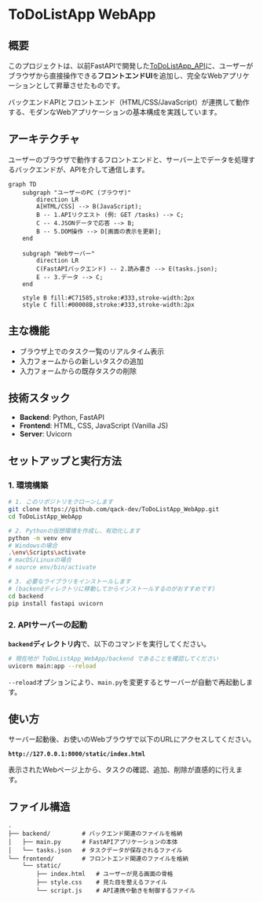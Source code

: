 
# ToDoListApp WebApp

## 概要

このプロジェクトは、以前FastAPIで開発した[ToDoListApp_API](https://github.com/qack-dev/ToDoListApp_API)に、ユーザーがブラウザから直接操作できる**フロントエンドUI**を追加し、完全なWebアプリケーションとして昇華させたものです。

バックエンドAPIとフロントエンド（HTML/CSS/JavaScript）が連携して動作する、モダンなWebアプリケーションの基本構成を実践しています。

## アーキテクチャ

ユーザーのブラウザで動作するフロントエンドと、サーバー上でデータを処理するバックエンドが、APIを介して通信します。

```mermaid
graph TD
    subgraph "ユーザーのPC (ブラウザ)"
        direction LR
        A[HTML/CSS] --> B(JavaScript);
        B -- 1.APIリクエスト (例: GET /tasks) --> C;
        C -- 4.JSONデータで応答 --> B;
        B -- 5.DOM操作 --> D[画面の表示を更新];
    end

    subgraph "Webサーバー"
        direction LR
        C(FastAPIバックエンド) -- 2.読み書き --> E(tasks.json);
        E -- 3.データ --> C;
    end

    style B fill:#C71585,stroke:#333,stroke-width:2px
    style C fill:#00008B,stroke:#333,stroke-width:2px
```

## 主な機能

*   ブラウザ上でのタスク一覧のリアルタイム表示
*   入力フォームからの新しいタスクの追加
*   入力フォームからの既存タスクの削除

## 技術スタック

*   **Backend**: Python, FastAPI
*   **Frontend**: HTML, CSS, JavaScript (Vanilla JS)
*   **Server**: Uvicorn

## セットアップと実行方法

### 1. 環境構築

```bash
# 1. このリポジトリをクローンします
git clone https://github.com/qack-dev/ToDoListApp_WebApp.git
cd ToDoListApp_WebApp

# 2. Pythonの仮想環境を作成し、有効化します
python -m venv env
# Windowsの場合
.\env\Scripts\activate
# macOS/Linuxの場合
# source env/bin/activate

# 3. 必要なライブラリをインストールします
# (backendディレクトリに移動してからインストールするのがおすすめです)
cd backend
pip install fastapi uvicorn
```

### 2. APIサーバーの起動

**`backend`ディレクトリ内**で、以下のコマンドを実行してください。

```bash
# 現在地が ToDoListApp_WebApp/backend であることを確認してください
uvicorn main:app --reload
```

`--reload`オプションにより、`main.py`を変更するとサーバーが自動で再起動します。

## 使い方

サーバー起動後、お使いのWebブラウザで以下のURLにアクセスしてください。

**`http://127.0.0.1:8000/static/index.html`**

表示されたWebページ上から、タスクの確認、追加、削除が直感的に行えます。

## ファイル構造

```text
.
├── backend/         # バックエンド関連のファイルを格納
│   ├── main.py      # FastAPIアプリケーションの本体
│   └── tasks.json   # タスクデータが保存されるファイル
└── frontend/        # フロントエンド関連のファイルを格納
    └── static/
        ├── index.html   # ユーザーが見る画面の骨格
        ├── style.css    # 見た目を整えるファイル
        └── script.js    # API連携や動きを制御するファイル
```
